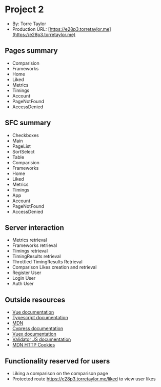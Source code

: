 # Project 2

- By: Torre Taylor
- Production URL: [https://e28p3.torretaylor.me](https://e28p3.torretaylor.me)

## Pages summary

- Comparision
- Frameworks
- Home
- Liked
- Metrics
- Timings
- Account
- PageNotFound
- AccessDenied

## SFC summary

- Checkboxes
- Main
- PageList
- SortSelect
- Table
- Comparision
- Frameworks
- Home
- Liked
- Metrics
- Timings
- App
- Account
- PageNotFound
- AccessDenied

## Server interaction

- Metrics retrieval
- Frameworks retrieval
- Timings retrieval
- TimingResults retrieval
- Throttled TimingResults Retrieval
- Comparison Likes creation and retrieval
- Register User
- Login User
- Auth User

## Outside resources

- [Vue documentation](https://v3.vuejs.org/)
- [Typescript documentation](https://www.typescriptlang.org/)
- [MDN](https://developer.mozilla.org/en-US/)
- [Cypress documentation](https://www.cypress.io/)
- [Vuex documentation](https://vuex.vuejs.org/)
- [Validator JS documentation](https://github.com/mikeerickson/validatorjs)
- [MDN HTTP Cookies](https://developer.mozilla.org/en-US/docs/Web/HTTP/Cookies)

## Functionality reserved for users

- Liking a comparison on the comparison page
- Protected route <https://e28p3.torretaylor.me/liked> to view user likes
